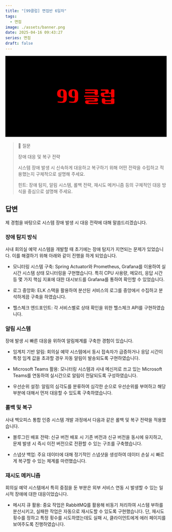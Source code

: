 ```yaml
---
title: "[99클럽] 면접반 6일차"
tags:
  - 면접
image: ./assets/banner.png
date: 2025-04-16 09:43:27
series: 면접
draft: false
---
```


![배너 이미지](./assets/banner.png)

> 📖 질문
>
> 장애 대응 및 복구 전략
>
> 시스템 장애 발생 시 신속하게 대응하고 복구하기 위해 어떤 전략을 수립하고 적용했는지 구체적으로 설명해 주세요.
>
> 힌트: 장애 탐지, 알림 시스템, 롤백 전략, 재시도 메커니즘 등의 구체적인 대응 방식을 중심으로 설명해 주세요.

## 답변

제 경험을 바탕으로 시스템 장애 발생 시 대응 전략에 대해 말씀드리겠습니다.

### 장애 탐지 방식

사내 회의실 예약 시스템을 개발할 때 초기에는 장애 탐지가 지연되는 문제가 있었습니다. 이를 해결하기 위해 아래와 같이 진행을 하게 되었습니다.

- 모니터링 시스템 구축: Spring Actuator와 Prometheus, Grafana를 이용하여 실시간 시스템 상태 모니터링을 구현했습니다. 특히 CPU 사용량, 메모리, 응답 시간등 몇 가지 핵심 지표에 대한 대시보드를 Grafana를 통하여 확인할 수 있었습니다.

- 로그 중앙화: ELK 스택을 활용하여 분산된 서비스의 로그를 중앙에서 수집하고 분석하게끔 구축을 하였습니다.

- 헬스체크 엔드포인트: 각 서비스별로 상태 확인을 위한 헬스체크 API를 구현하였습니다.

### 알림 시스템

장애 발생 시 빠른 대응을 위하여 알림체계를 구축한 경험이 있습니다.

- 임계치 기반 알림: 회의실 예약 시스템에서 동시 접속자가 급증하거나 응답 시간이 특정 임계 값을 초과할 경우 자동 알림이 발송되도록 구현하였습니다.

- Microsoft Teams 활용: 모니터링 시스템과 사내 메신저로 쓰고 있는 Microsoft Teams를 연동하여 실시간으로 알림이 전달되도록 구성하였습니다.

- 우선순위 설정: 알림의 심각도를 분류하여 심각한 순으로 우선순위를 부여하고 해당 부분에 대해서 먼저 대응할 수 있도록 구축하였습니다.

### 롤백 및 복구

사내 백오피스 통합 인증 시스템 개발 과정에서 다음과 같은 롤백 및 복구 전략을 적용했습니다.

- 블루그린 배포 전략: 신규 버전 배포 시 기존 버전과 신규 버전을 동시에 유지하고, 문제 발생 시 즉시 이전 버전으로 전환할 수 있는 구조를 구축했습니다.

- 스냅샷 백업: 주요 데이터에 대해 정기적인 스냅샷을 생성하여 데이터 손실 시 빠르게 복구할 수 있는 체계를 마련했습니다.

### 재시도 메커니즘

회의실 예약 시스템에서 특히 중점을 둔 부분은 외부 서비스 연동 시 발생할 수 있는 일시적 장애에 대한 대응이었습니다.

- 메시지 큐 활용: 중요 작업은 RabbitMQ를 활용해 비동기 처리하여 시스템 부하를 분산시키고, 실패한 작업은 자동으로 재시도할 수 있도록 구현했습니다. 단, 재시도 횟수를 정하고 특정 횟수를 시도하였는데도 실패 시, 클라이언트에게 에러 페이지를 보여주도록 진행하였습니다.
